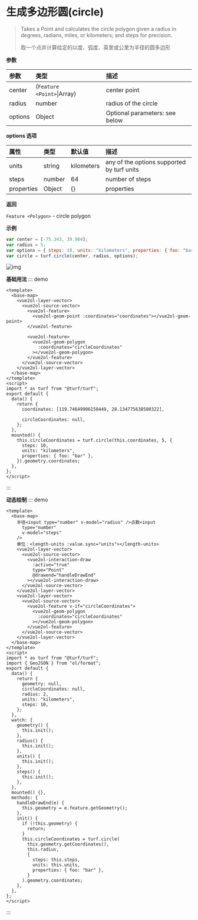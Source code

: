 # 生成多边形圆(circle)

> Takes a Point and calculates the circle polygon given a radius in degrees, radians, miles, or kilometers; and steps for precision.
>
> 取一个点并计算给定的以度、弧度、英里或公里为半径的圆多边形

**参数**

| 参数    | 类型                       | 描述                           |
| :------ | :------------------------- | :----------------------------- |
| center  | (`Feature <Point>`\|Array) | center point                   |
| radius  | number                     | radius of the circle           |
| options | Object                     | Optional parameters: see below |

**options 选项**

| 属性       | 类型   | 默认值     | 描述                                       |
| :--------- | :----- | :--------- | :----------------------------------------- |
| units      | string | kilometers | any of the options supported by turf units |
| steps      | number | 64         | number of steps                            |
| properties | Object | {}         | properties                                 |

**返回**

`Feature <Polygon>` - circle polygon

**示例**

```js
var center = [-75.343, 39.984];
var radius = 5;
var options = { steps: 10, units: "kilometers", properties: { foo: "bar" } };
var circle = turf.circle(center, radius, options);
```

![img](https://pzy-images.oss-cn-hangzhou.aliyuncs.com/img/circle.ee8f3c90.webp)

**基础用法**
::: demo

```vue
<template>
  <base-map>
    <vue2ol-layer-vector>
      <vue2ol-source-vector>
        <vue2ol-feature>
          <vue2ol-geom-point :coordinates="coordinates"></vue2ol-geom-point>
        </vue2ol-feature>

        <vue2ol-feature>
          <vue2ol-geom-polygon
            :coordinates="circleCoordinates"
          ></vue2ol-geom-polygon>
        </vue2ol-feature>
      </vue2ol-source-vector>
    </vue2ol-layer-vector>
  </base-map>
</template>
<script>
import * as turf from "@turf/turf";
export default {
  data() {
    return {
      coordinates: [119.74649906158449, 28.134775638580322],

      circleCoordinates: null,
    };
  },
  mounted() {
    this.circleCoordinates = turf.circle(this.coordinates, 5, {
      steps: 10,
      units: "kilometers",
      properties: { foo: "bar" },
    }).geometry.coordinates;
  },
};
</script>
```

:::

**动态绘制**
::: demo

```vue
<template>
  <base-map>
    半径<input type="number" v-model="radius" />点数<input
      type="number"
      v-model="steps"
    />
    单位：<length-units :value.sync="units"></length-units>
    <vue2ol-layer-vector>
      <vue2ol-source-vector>
        <vue2ol-interaction-draw
          :active="true"
          type="Point"
          @drawend="handleDrawEnd"
        ></vue2ol-interaction-draw>
      </vue2ol-source-vector>
    </vue2ol-layer-vector>
    <vue2ol-layer-vector>
      <vue2ol-source-vector>
        <vue2ol-feature v-if="circleCoordinates">
          <vue2ol-geom-polygon
            :coordinates="circleCoordinates"
          ></vue2ol-geom-polygon>
        </vue2ol-feature>
      </vue2ol-source-vector>
    </vue2ol-layer-vector>
  </base-map>
</template>
<script>
import * as turf from "@turf/turf";
import { GeoJSON } from "ol/format";
export default {
  data() {
    return {
      geometry: null,
      circleCoordinates: null,
      radius: 2,
      units: "kilometers",
      steps: 10,
    };
  },
  watch: {
    geometry() {
      this.init();
    },
    radius() {
      this.init();
    },
    units() {
      this.init();
    },
    steps() {
      this.init();
    },
  },
  mounted() {},
  methods: {
    handleDrawEnd(e) {
      this.geometry = e.feature.getGeometry();
    },
    init() {
      if (!this.geometry) {
        return;
      }
      this.circleCoordinates = turf.circle(
        this.geometry.getCoordinates(),
        this.radius,
        {
          steps: this.steps,
          units: this.units,
          properties: { foo: "bar" },
        }
      ).geometry.coordinates;
    },
  },
};
</script>
```

:::

